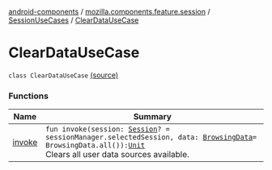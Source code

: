 [android-components](../../../index.md) / [mozilla.components.feature.session](../../index.md) / [SessionUseCases](../index.md) / [ClearDataUseCase](./index.md)

# ClearDataUseCase

`class ClearDataUseCase` [(source)](https://github.com/mozilla-mobile/android-components/blob/master/components/feature/session/src/main/java/mozilla/components/feature/session/SessionUseCases.kt#L165)

### Functions

| Name | Summary |
|---|---|
| [invoke](invoke.md) | `fun invoke(session: `[`Session`](../../../mozilla.components.browser.session/-session/index.md)`? = sessionManager.selectedSession, data: `[`BrowsingData`](../../../mozilla.components.concept.engine/-engine/-browsing-data/index.md)` = BrowsingData.all()): `[`Unit`](https://kotlinlang.org/api/latest/jvm/stdlib/kotlin/-unit/index.html)<br>Clears all user data sources available. |
